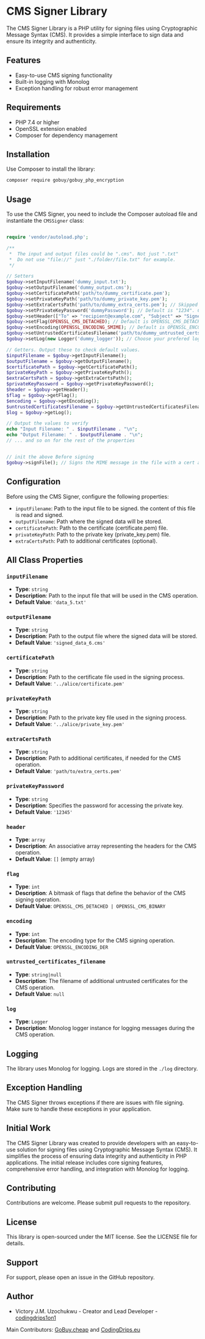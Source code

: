 

# CMS Signer Library

The CMS Signer Library is a PHP utility for signing files using Cryptographic Message Syntax (CMS). It provides a simple interface to sign data and ensure its integrity and authenticity.

## Features

- Easy-to-use CMS signing functionality
- Built-in logging with Monolog
- Exception handling for robust error management

## Requirements

- PHP 7.4 or higher
- OpenSSL extension enabled
- Composer for dependency management

## Installation

Use Composer to install the library:

```bash
composer require gobuy/gobuy_php_encryption
```

## Usage

To use the CMS Signer, you need to include the Composer autoload file and instantiate the `CMSSigner` class:

```php

require 'vendor/autoload.php'; 

/**
 *  The input and output files could be ".cms". Not just ".txt"
 *  Do not use "file://" just "./folder/file.txt" for example.
 */

// Setters
$gobuy->setInputFilename('dummy_input.txt');
$gobuy->setOutputFilename('dummy_output.cms');
$gobuy->setCertificatePath('path/to/dummy_certificate.pem');
$gobuy->setPrivateKeyPath('path/to/dummy_private_key.pem');
$gobuy->setExtraCertsPath('path/to/dummy_extra_certs.pem'); // Skipped this
$gobuy->setPrivateKeyPassword('dummyPassword'); // Default is "1234". Change to any other password for stronger encryption.
$gobuy->setHeader(["To" => "recipient@example.com", "Subject" => "Signed Data"]); // Default is an emptry arr: []
$gobuy->setFlag(OPENSSL_CMS_DETACHED); // Default is OPENSSL_CMS_DETACHED | OPENSSL_CMS_BINARY
$gobuy->setEncoding(OPENSSL_ENCODING_SMIME); // Default is OPENSSL_ENCODING_DER
$gobuy->setUntrustedCertificatesFilename('path/to/dummy_untrusted_certs.pem'); // This can just be null or omitted.
$gobuy->setLog(new Logger('dummy_logger')); // Choose your prefered logger. Skip to use our default standard loger. A log folder will be created for you in your current dir. Check the log file there for info.

// Getters. Output these to check default values.
$inputFilename = $gobuy->getInputFilename();
$outputFilename = $gobuy->getOutputFilename();
$certificatePath = $gobuy->getCertificatePath();
$privateKeyPath = $gobuy->getPrivateKeyPath();
$extraCertsPath = $gobuy->getExtraCertsPath();
$privateKeyPassword = $gobuy->getPrivateKeyPassword();
$header = $gobuy->getHeader();
$flag = $gobuy->getFlag();
$encoding = $gobuy->getEncoding();
$untrustedCertificatesFilename = $gobuy->getUntrustedCertificatesFilename();
$log = $gobuy->getLog();

// Output the values to verify
echo "Input Filename: " . $inputFilename . "\n";
echo "Output Filename: " . $outputFilename . "\n";
// ... and so on for the rest of the properties


// init the above Before signing
$gobuy->signFile(); // Signs the MIME message in the file with a cert and key and output the result to the supplied file.

```

## Configuration

Before using the CMS Signer, configure the following properties:

- `inputFilename`: Path to the input file to be signed. the content of this file is read and signed.
- `outputFilename`: Path where the signed data will be stored.
- `certificatePath`: Path to the certificate (certificate.pem) file.
- `privateKeyPath`: Path to the private key (private_key.pem) file.
- `extraCertsPath`: Path to additional certificates (optional).

## All Class Properties 

### `inputFilename`
- **Type**: `string`
- **Description**: Path to the input file that will be used in the CMS operation.
- **Default Value**: `'data_5.txt'`

### `outputFilename`
- **Type**: `string`
- **Description**: Path to the output file where the signed data will be stored.
- **Default Value**: `'signed_data_6.cms'`

### `certificatePath`
- **Type**: `string`
- **Description**: Path to the certificate file used in the signing process.
- **Default Value**: `'../alice/certificate.pem'`

### `privateKeyPath`
- **Type**: `string`
- **Description**: Path to the private key file used in the signing process.
- **Default Value**: `'../alice/private_key.pem'`

### `extraCertsPath`
- **Type**: `string`
- **Description**: Path to additional certificates, if needed for the CMS operation.
- **Default Value**: `'path/to/extra_certs.pem'`

### `privateKeyPassword`
- **Type**: `string`
- **Description**: Specifies the password for accessing the private key.
- **Default Value**: `'12345'`

### `header`
- **Type**: `array`
- **Description**: An associative array representing the headers for the CMS operation.
- **Default Value**: `[]` (empty array)

### `flag`
- **Type**: `int`
- **Description**: A bitmask of flags that define the behavior of the CMS signing operation.
- **Default Value**: `OPENSSL_CMS_DETACHED | OPENSSL_CMS_BINARY`

### `encoding`
- **Type**: `int`
- **Description**: The encoding type for the CMS signing operation.
- **Default Value**: `OPENSSL_ENCODING_DER`

### `untrusted_certificates_filename`
- **Type**: `string|null`
- **Description**: The filename of additional untrusted certificates for the CMS operation.
- **Default Value**: `null`

### `log`
- **Type**: `Logger`
- **Description**: Monolog logger instance for logging messages during the CMS operation.


## Logging

The library uses Monolog for logging. Logs are stored in the `./log` directory.

## Exception Handling

The CMS Signer throws exceptions if there are issues with file signing. Make sure to handle these exceptions in your application.

## Initial Work

The CMS Signer Library was created to provide developers with an easy-to-use solution for signing files using Cryptographic Message Syntax (CMS). It simplifies the process of ensuring data integrity and authenticity in PHP applications. The initial release includes core signing features, comprehensive error handling, and integration with Monolog for logging.


## Contributing

Contributions are welcome. Please submit pull requests to the repository.

## License

This library is open-sourced under the MIT license. See the LICENSE file for details.

## Support

For support, please open an issue in the GitHub repository.

## Author

- Victory J.M. Uzochukwu - Creator and Lead Developer - [codingdrips1on1](https://github.com/codingdrips1on1/GoBuyEncryption/tree/main)

Main Contributors: [GoBuy.cheap](https://www.gobuy.cheap) and  [CodingDrips.eu](https://www.codingdrips.eu) 

